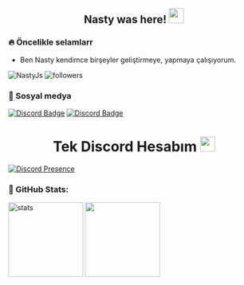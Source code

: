 <h2 align="center">Nasty was here! <img src="https://raw.githubusercontent.com/iampavangandhi/iampavangandhi/master/gifs/Hi.gif" width="30px"> </h2>

<h3>🔥 Öncelikle selamlarr</h3>

- Ben Nasty kendimce birşeyler geliştirmeye, yapmaya çalışıyorum.

<img src="https://komarev.com/ghpvc/?username=NastyJs&label=Ziyaretçi%20Sayısı&color=552b75" alt="NastyJs" />
<img alt="followers" title="Github'dan Takip Et" src="https://img.shields.io/github/followers/NastyJs?color=236ad3&labelColor=1155ba&style=for-the-badge&logo=github&label=follower"/></a>
<h3>🌟 Sosyal medya</h3>

[![Discord Badge](https://img.shields.io/badge/Discord%20-7289DA.svg?&amp;style=for-the-badge&amp;logo=discord&amp;logoColor=white)](https://discord.com/users/908061037109063712)
[![Discord Badge](https://img.shields.io/badge/Github%20-171515.svg?&amp;style=for-the-badge&amp;logo=github&amp;logoColor=white)](https://github.com/NastyJs)

<h1 align="center"> Tek Discord Hesabım <img src="https://raw.githubusercontent.com/iampavangandhi/iampavangandhi/master/gifs/Hi.gif" width="30px"> </h1>

[![Discord Presence](https://lanyard-profile-readme.vercel.app/api/908061037109063712)](https://discord.com/users/908061037109063712)

<h3 align="left">🍒 GitHub Stats:</h3>
<p align="left">
   <img src="https://github-readme-stats.vercel.app/api?username=NastyJs&count_private=true&show_icons=true&theme=midnight-purple&hide_border=true" width="%150" height="150px" alt="stats" />
   <img src="https://github-readme-stats.vercel.app/api/top-langs/?username=NastyJs&layout=compact&show_icons=true&theme=midnight-purple&hide_border=true"width="%100" height="150px" />
